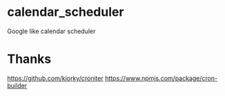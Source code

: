 # calendar_scheduler
Google like calendar scheduler


# Thanks
https://github.com/kiorky/croniter
https://www.npmjs.com/package/cron-builder